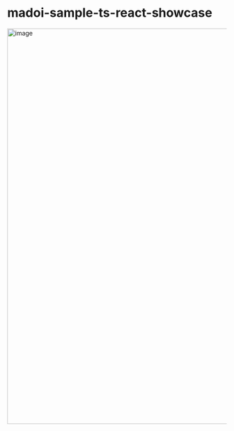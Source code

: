 # madoi-sample-ts-react-showcase

<img width="906" alt="image" src="https://github.com/user-attachments/assets/266c5da7-c237-4b1e-8920-bd7884c39e88" />
